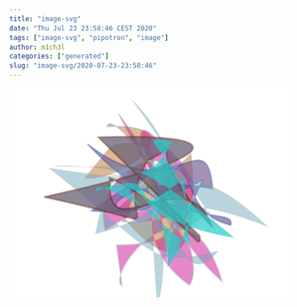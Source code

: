 ```yaml
---
title: "image-svg"
date: "Thu Jul 23 23:58:46 CEST 2020"
tags: ["image-svg", "pipotron", "image"]
author: m1ch3l
categories: ["generated"]
slug: "image-svg/2020-07-23-23:58:46"
---
```


![](image.svg)
